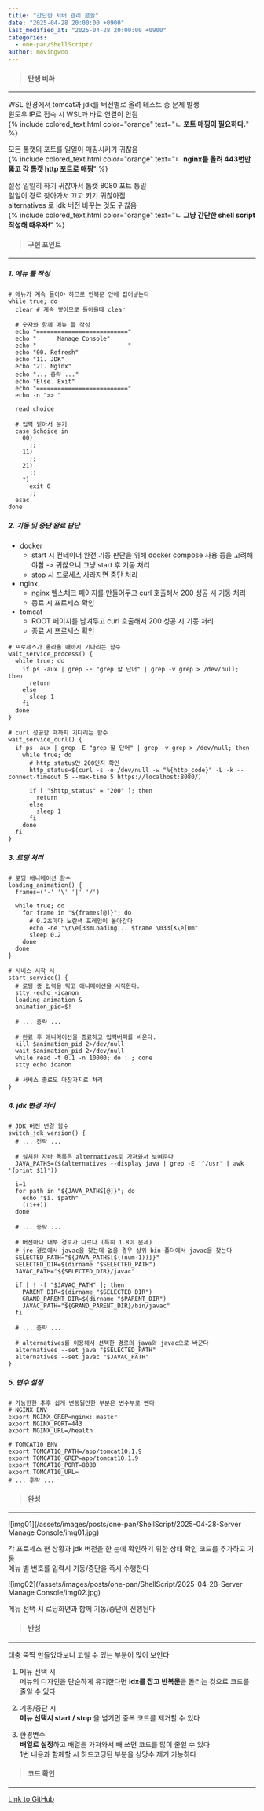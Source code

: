 ```yaml
---
title: "간단한 서버 관리 콘솔"
date: "2025-04-28 20:00:00 +0900"
last_modified_at: "2025-04-28 20:00:00 +0900"
categories: 
  - one-pan/ShellScript/
author: movingwoo
---
```

> #### 탄생 비화  
---  

WSL 환경에서 tomcat과 jdk를 버전별로 올려 테스트 중 문제 발생  
윈도우 IP로 접속 시 WSL과 바로 연결이 안됨  
{% include colored_text.html color="orange" text="ㄴ **포트 매핑이 필요하다.**" %}  
  
모든 톰캣의 포트를 일일이 매핑시키기 귀찮음  
{% include colored_text.html color="orange" text="ㄴ **nginx를 올려 443번만 뚫고 각 톰캣 http 포트로 매핑**" %}  
  
설정 일일히 하기 귀찮아서 톰캣 8080 포트 통일  
일일이 경로 찾아가서 끄고 키기 귀찮아짐  
alternatives 로 jdk 버전 바꾸는 것도 귀찮음  
{% include colored_text.html color="orange" text="ㄴ **그냥 간단한 shell script 작성해 때우자!**" %}  
  
> #### 구현 포인트  
---  

##### 1. 메뉴 틀 작성  
  
```shell
# 메뉴가 계속 돌아야 하므로 반복문 안에 집어넣는다
while true; do
  clear # 계속 쌓이므로 돌아올때 clear
	
  # 숫자와 함께 메뉴 틀 작성
  echo "=========================="
  echo "      Manage Console"
  echo "--------------------------"
  echo "00. Refresh"
  echo "11. JDK"
  echo "21. Nginx"
  echo "... 중략 ..."
  echo "Else. Exit"
  echo "=========================="
  echo -n ">> "

  read choice
	
  # 입력 받아서 분기
  case $choice in
    00)
      ;;
    11)
      ;;
    21)
      ;;
    *)
      exit 0
      ;;
  esac
done
```
  
##### 2. 기동 및 중단 완료 판단  

- docker  
  - start 시 컨테이너 완전 기동 판단을 위해 docker compose 사용 등을 고려해야함 -> 귀찮으니 그냥 start 후 기동 처리  
  - stop 시 프로세스 사라지면 중단 처리  
- nginx  
  - nginx 헬스체크 페이지를 만들어두고 curl 호출해서 200 성공 시 기동 처리  
  - 종료 시 프로세스 확인  
- tomcat  
  - ROOT 페이지를 남겨두고 curl 호출해서 200 성공 시 기동 처리  
  - 종료 시 프로세스 확인  
  
```shell
# 프로세스가 올라올 때까지 기다리는 함수
wait_service_process() {
  while true; do
    if ps -aux | grep -E "grep 할 단어" | grep -v grep > /dev/null; then
      return
    else
      sleep 1
    fi
  done
}

# curl 성공할 때까지 기다리는 함수
wait_service_curl() {
  if ps -aux | grep -E "grep 할 단어" | grep -v grep > /dev/null; then
    while true; do  
      # http status만 200인지 확인
      http_status=$(curl -s -o /dev/null -w "%{http_code}" -L -k --connect-timeout 5 --max-time 5 https://localhost:8080/)
			
      if [ "$http_status" = "200" ]; then
        return
      else
        sleep 1
      fi
    done
  fi
}
```
  
##### 3. 로딩 처리  
  
```shell
# 로딩 애니메이션 함수
loading_animation() {
  frames=('-' '\' '|' '/')
	
  while true; do
    for frame in "${frames[@]}"; do
      # 0.2초마다 노란색 프레임이 돌아간다
      echo -ne "\r\e[33mLoading... $frame \033[K\e[0m"
      sleep 0.2
    done
  done
}

# 서비스 시작 시 
start_service() {
  # 로딩 중 입력을 막고 애니메이션을 시작한다.
  stty -echo -icanon
  loading_animation &
  animation_pid=$!

  # ... 중략 ...

  # 완료 후 애니메이션을 종료하고 입력버퍼를 비운다.
  kill $animation_pid 2>/dev/null
  wait $animation_pid 2>/dev/null
  while read -t 0.1 -n 10000; do : ; done
  stty echo icanon

  # 서비스 종료도 마찬가지로 처리
}
```
  
##### 4. jdk 변경 처리

```shell
# JDK 버전 변경 함수
switch_jdk_version() {
  # ... 전략 ...
	
  # 설치된 자바 목록은 alternatives로 가져와서 보여준다
  JAVA_PATHS=($(alternatives --display java | grep -E '^/usr' | awk '{print $1}'))

  i=1
  for path in "${JAVA_PATHS[@]}"; do
    echo "$i. $path"
    ((i++))
  done

  # ... 중략 ...
	
  # 버전마다 내부 경로가 다르다 (특히 1.8이 문제)
  # jre 경로에서 javac을 찾는데 없을 경우 상위 bin 폴더에서 javac을 찾는다
  SELECTED_PATH="${JAVA_PATHS[$((num-1))]}"
  SELECTED_DIR=$(dirname "$SELECTED_PATH")
  JAVAC_PATH="${SELECTED_DIR}/javac"
	
  if [ ! -f "$JAVAC_PATH" ]; then
    PARENT_DIR=$(dirname "$SELECTED_DIR")
    GRAND_PARENT_DIR=$(dirname "$PARENT_DIR") 
    JAVAC_PATH="${GRAND_PARENT_DIR}/bin/javac"
  fi

  # ... 중략 ...
	
  # alternatives를 이용해서 선택한 경로의 java와 javac으로 바꾼다
  alternatives --set java "$SELECTED_PATH"
  alternatives --set javac "$JAVAC_PATH"
}
```  
  
##### 5. 변수 설정
  
```shell
# 가능한한 추후 쉽게 변동될만한 부분은 변수부로 뺀다
# NGINX ENV
export NGINX_GREP=nginx: master
export NGINX_PORT=443
export NGINX_URL=/health

# TOMCAT10 ENV
export TOMCAT10_PATH=/app/tomcat10.1.9
export TOMCAT10_GREP=app/tomcat10.1.9
export TOMCAT10_PORT=8080
export TOMCAT10_URL=
# ... 후략 ...
```
  
> #### 완성  
---  

![img01](/assets/images/posts/one-pan/ShellScript/2025-04-28-Server Manage Console/img01.jpg)  
  
각 프로세스 현 상황과 jdk 버전을 한 눈에 확인하기 위한 상태 확인 코드를 추가하고 기동  
메뉴 별 번호를 입력시 기동/중단을 즉시 수행한다  
  
![img02](/assets/images/posts/one-pan/ShellScript/2025-04-28-Server Manage Console/img02.jpg)  
  
메뉴 선택 시 로딩화면과 함께 기동/중단이 진행된다  
  
> #### 반성  
---  

대충 뚝딱 만들었다보니 고칠 수 있는 부분이 많이 보인다  
  
1. 메뉴 선택 시  
메뉴의 디자인을 단순하게 유지한다면 **idx를 잡고 반복문**을 돌리는 것으로 코드를 줄일 수 있다  
  
2. 기동/중단 시  
**메뉴 선택시 start / stop** 을 넘기면 중복 코드를 제거할 수 있다  
  
3. 환경변수  
**배열로 설정**하고 배열을 가져와서 빼 쓰면 코드를 많이 줄일 수 있다  
1번 내용과 함께할 시 하드코딩된 부분을 상당수 제거 가능하다  
  
> #### 코드 확인   
---  

[Link to GitHub](https://raw.githubusercontent.com/movingwoo/movingwoo-snippets/refs/heads/main/one-pan/ShellScript/2025-04-28-Server%20Manage%20Console.sh)

